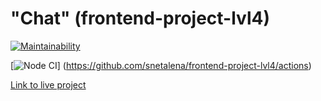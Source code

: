 
# "Chat" (frontend-project-lvl4)

[![Maintainability](https://api.codeclimate.com/v1/badges/f9599588c81d62d6d30b/maintainability)](https://codeclimate.com/github/snetalena/frontend-project-lvl4/maintainability)

[![Node CI](https://github.com/snetalena/frontend-project-lvl4/workflows/Node%20CI/badge.svg)]
(https://github.com/snetalena/frontend-project-lvl4/actions) 

[Link to live project](https://young-bayou-43167.herokuapp.com/)

